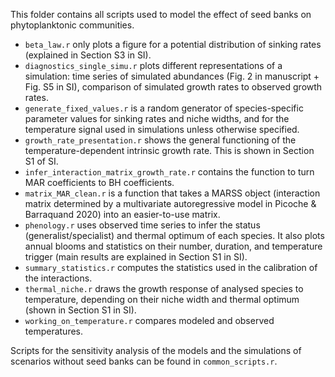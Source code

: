 This folder contains all scripts used to model the effect of seed banks on phytoplanktonic communities.  

* `beta_law.r` only plots a figure for a potential distribution of sinking rates (explained in Section S3 in SI).
* `diagnostics_single_simu.r` plots different representations of a simulation: time series of simulated abundances (Fig. 2 in manuscript + Fig. S5 in SI), comparison of simulated growth rates to observed growth rates.
* `generate_fixed_values.r` is a random generator of species-specific parameter values for sinking rates and niche widths, and for the temperature signal used in simulations unless otherwise specified.
* `growth_rate_presentation.r` shows the general functioning of the temperature-dependent intrinsic growth rate. This is shown in Section S1 of SI.
* `infer_interaction_matrix_growth_rate.r` contains the function to turn MAR coefficients to BH coefficients.
* `matrix_MAR_clean.r` is a function that takes a MARSS object (interaction matrix determined by a multivariate autoregressive model in Picoche & Barraquand 2020) into an easier-to-use matrix.
* `phenology.r` uses observed time series to infer the status (generalist/specialist) and thermal optimum of each species. It also plots annual blooms and statistics on their number, duration, and temperature trigger (main results are explained in Section S1 in SI).
* `summary_statistics.r` computes the statistics used in the calibration of the interactions.
* `thermal_niche.r` draws the growth response of analysed species to temperature, depending on their niche width and thermal optimum (shown in Section S1 in SI).
* `working_on_temperature.r` compares modeled and observed temperatures.

Scripts for the sensitivity analysis of the models and the simulations of scenarios without seed banks can be found in `common_scripts.r`.
